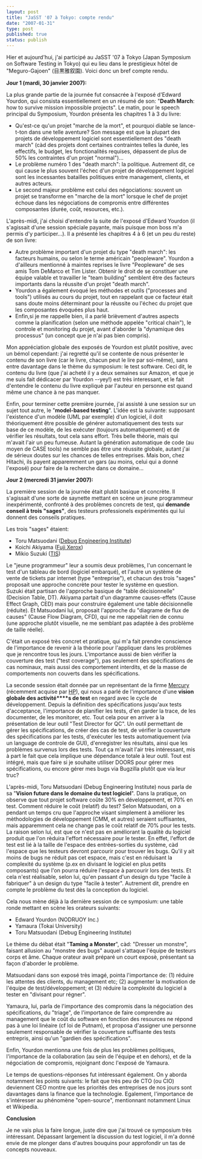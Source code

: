 ```yaml
---
layout: post
title: "JaSST '07 à Tokyo: compte rendu"
date: "2007-01-31"
type: post
published: true
status: publish
---
```


Hier et aujourd'hui, j'ai participé au JaSST '07 à Tokyo (Japan Symposium on Software Testing in Tokyo) qui eu lieu dans le prestigieux hôtel de "Meguro-Gajoen" (目黒雅叙園). Voici donc un bref compte rendu.

**Jour 1 (mardi, 30 janvier 2007):**

La plus grande partie de la journée fut consacrée à l'exposé d'Edward Yourdon, qui consista essentiellement en un résumé de son: "**Death March**: how to survive mission impossible projects". Le matin, pour le speech principal du Symposium, Yourdon présenta les chapitres 1 à 3 du livre:

- Qu'est-ce qu'un projet "marche de la mort", et pourquoi diable se lance-t-ton dans une telle aventure? Son message est que la plupart des projets de développement logiciel sont essentiellement des "death march" (càd des projets dont certaines contraintes telles la durée, les effectifs, le budget, les fonctionalités requises, dépassent de plus de 50% les contraintes d'un projet "normal")...
- Le problème numéro 1 des "death march": la politique. Autrement dit, ce qui cause le plus souvent l'échec d'un projet de développement logiciel sont les incessantes batailles politiques entre management, clients, et autres acteurs.
- Le second majeur problème est celui des négociations: souvent un projet se transforme en "marche de la mort" lorsque le chef de projet échoue dans les négociations de compromis entre différentes composantes (durée, coût, resources, etc.).

L'après-midi, j'ai choisi d'entendre la suite de l'exposé d'Edward Yourdon (il s'agissait d'une session spéciale payante, mais puisque mon boss m'a permis d'y participer...). Il a présenté les chapitres 4 à 6 (et un peu du reste) de son livre:

- Autre problème important d'un projet du type "death march": les facteurs humains, ou selon le terme américain "peopleware". Yourdon a d'ailleurs mentionné à maintes reprises le livre "Peopleware" de ses amis Tom DeMarco et Tim Lister. Obtenir le droit de se constituer une équipe valable et travailler le "team building" semblent être des facteurs importants dans la réussite d'un projet "death march".
- Yourdon a également évoqué les méthodes et outils ("processes and tools") utilisés au cours du projet, tout en rappelant que ce facteur était sans doute moins déterminant pour la réussite ou l'échec du projet que les composantes évoquées plus haut.
- Enfin,si je me rappelle bien, il a parlé brièvement d'autres aspects comme la planification (selon une méthode appelée "critical chain"), le controle et monitoring du projet, avant d'aborder la "dynamique des processus" (un concept que je n'ai pas bien compris).

Mon appréciation globale des exposés de Yourdon est plutôt positive, avec un bémol cependant: j'ai regretté qu'il se contente de nous présenter le contenu de son livre (car le livre, chacun peut le lire par soi-même), sans entre davantage dans le thème du symposium: le test software. Ceci dit, le contenu du livre (que j'ai acheté il y a deux semaines sur Amazon, et que je me suis fait dédicacer par Yourdon --yey!) est très interessant, et le fait d'entendre le contenu du livre expliquè par l'auteur en personne est quand même une chance à ne pas manquer.

Enfin, pour terminer cette première journée, j'ai assisté à une session sur un sujet tout autre, le "**model-based testing**". L'idée est la suivante: supposant l'existence d'un modèle (UML par exemple) d'un logiciel, il doit théoriquement être possible de générer automatiquement des tests sur base de ce modèle, de les exécuter (toujours automatiquement) et de vérifier les résultats, tout cela sans effort. Très belle théorie, mais qui m'avait l'air un peu fumeuse. Autant la génération automatique de code (au moyen de CASE tools) ne semble pas être une réussite globale, autant j'ai de sérieux doutes sur les chances de telles entreprises. Mais bon, chez Hitachi, ils payent apparemment un gars (au moins, celui qui a donné l'exposé) pour faire de la recherche dans ce domaine...

**Jour 2 (mercredi 31 janvier 2007):**

La première session de la journée était plutôt basique et concrète. Il s'agissait d'une sorte de saynette mettant en scène un jeune programmeur inexpérimenté, confronté à des problèmes concrets de test, qui **demande conseil à trois "sages"**, des testeurs professionels expérimentés qui lui donnent des conseils pratiques.

Les trois "sages" étaient:

- Toru Matsuodani ([Debug Engineering Institute](http://www.debugeng.com/))
- Koichi Akiyama ([Fuji Xerox](http://www.fujixerox.co.jp/))
- Mikio Suzuki ([TIS](http://www.tis.com/))

Le "jeune programmeur" leur a soumis deux problèmes, l'un concernant le test d'un tableau de bord (logiciel embarqué), et l'autre un système de vente de tickets par internet (type "entreprise"), et chacun des trois "sages" proposait une approche concrète pour tester le système en question. Suzuki était partisan de l'approche basique de "table décisionnelle" (Decision Table, DT). Akiyama partait d'un diagramme causes-effets (Cause Effect Graph, CED) mais pour construire également une table décisionnelle (réduite). Et Matsuodani lui, proposait l'approche du "diagrame de flux de causes" (Cause Flow Diagram, CFD), qui ne me rappelait rien de connu (une approche plutôt visuelle, ne me semblant pas adaptée à des problème de taille réelle).

C'était un exposé très concret et pratique, qui m'a fait prendre conscience de l'importance de revenir à la théorie pour l'appliquer dans les problèmes que je rencontre tous les jours. L'importance aussi de bien vérifier la couverture des test ("test coverage"), pas seulement des spécifications de cas nominaux, mais aussi des comportement interdits, et de la masse de comportements non couverts dans les spécifications.

La seconde session était donnée par un représentant de la firme [Mercury](http://www.mercury.com/jp/) (récemment acquise par [HP](http://welcome.hp.com/country/jp/ja/welcome.html)), qui nous a parlé de l'importance d'une **vision globale des activité****s de test** en regard avec le cycle de développement. Depuis la définition des spécifications jusqu'aux tests d'acceptance, l'importance de planifier les tests, d'en garder la trace, de les documenter, de les monitorer, etc. Tout cela pour en arriver à la présentation de leur outil "Test Director for QC". Un outil permettant de gérer les spécifications, de créer des cas de test, de vérifier la couverture des spécifications par les tests, d'exécuter les tests automatiquement (via un language de controle de GUI), d'enregistrer les résultats, ainsi que les problèmes survenus lors des tests. Tout ça m'avait l'air très intéressant, mis à part le fait que cela implique une dépendance totale à leur outil. Tout est intégré, mais que faire si je souhaite utiliser DOORS pour gérer mes spécifications, ou encore gérer mes bugs via Bugzilla plutôt que via leur truc?

L'après-midi, Toru Matsuodani (Debug Engineering Institute) nous parla de sa "**Vision future dans le domaine du test logiciel**". Dans la pratique, on observe que tout projet software coûte 30% en développement, et 70% en test. Comment réduire le coût (relatif) du test? Selon Matsuodani, on a pendant un temps cru que l'approche visant simplement à améliorer les mèthodologies de développement (CMM, et autres) seraient suffisantes, mais apparemment cela ne change pas le coût relatif de 70% pour les tests. La raison selon lui, est que ce n'est pas en améliorant la qualitè du logiciel produit que l'on rèduira l'effort nécessaire pour le tester. En effet, l'effort de test est lié à la taille de l'espace des entrées-sorties du système, càd l'espace que les testeurs devront parcourir pour trouver les bugs. Qu'il y ait moins de bugs ne réduit pas cet espace, mais c'est en réduisant la complexité du système (p.ex en divisant le logiciel en plus petits composants) que l'on pourra réduire l'espace à parcourir lors des tests. Et cela n'est réalisable, selon lui, qu'en passant d'un design du type "facile à fabriquer" à un design du type "facile à tester". Autrement dit, prendre en compte le problème du test dès la conception du logiciel.

Cela nous mène déjà à la dernière session de ce symposium: une table ronde mettant en scène les orateurs suivants:

- Edward Yourdon (NODRUOY Inc.)
- Yamaura (Tokai University)
- Toru Matsuodani (Debug Engineering Institute)

Le thème du débat était "**Taming a Monster**", càd: "Dresser un monstre", faisant allusion au "monstre des bugs" auquel s'attaque l'équipe de testeurs corps et âme. Chaque orateur avait préparé un court exposè, présentant sa façon d'aborder le problème.

Matsuodani dans son exposé très imagé, pointa l'importance de: (1) réduire les attentes des clients, du management etc; (2) augmenter la motivation de l'équipe de test/développement; et (3) réduire la complexité du logiciel à tester en "divisant pour régner".

Yamaura, lui, parla de l'importance des compromis dans la négociation des spécifications, du "triage", de l'importance de faire comprendre au management que le coût du software en fonction des resources ne répond pas à une loi linéaire (cf loi de Putnam), et proposa d'assigner une personne seulement responsable de vérifier la couverture suffisante des tests entrepris, ainsi qu'un "gardien des spécifications".

Enfin, Yourdon mentionna une fois de plus les problèmes politiques, l'importance de la collaboration (au sein de l'équipe et en dehors), et de la négociation de compromis, rejoignant donc l'exposé de Yamaura.

Le temps de questions-réponses fut intéressant également. On y aborda notamment les points suivants: le fait que très peu de CTO (ou CIO) deviennent CEO montre que les priorités des entreprises de nos jours sont davantages dans la finance que la technologie. Egalement, l'importance de s'intéresser au phénomène "open-source", mentionnant notamment Linux et Wikipedia.

**Conclusion**

Je ne vais plus la faire longue, juste dire que j'ai trouvé ce symposium très intéressant. Dépassant largement la discussion du test logiciel, il m'a donné envie de me plonger dans d'autres bouquins pour approfondir un tas de concepts nouveaux.
